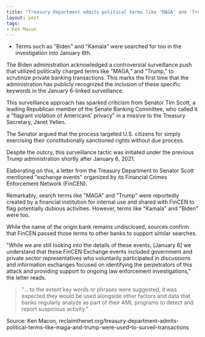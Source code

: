 ```yaml
---
title: "Treasury Department admits political terms like 'MAGA' and 'Trump' were used to surveil private bank transactions"
layout: post
tags:
- Ken Macon
---
```


- Terms such as "Biden" and "Kamala" were searched for too in the investigation into January 6th.

The Biden administration acknowledged a controversial surveillance push that utilized politically charged terms like "MAGA," and "Trump," to scrutinize private banking transactions. This marks the first time that the administration has publicly recognized the inclusion of these specific keywords in the January 6-linked surveillance.

This surveillance approach has sparked criticism from Senator Tim Scott, a leading Republican member of the Senate Banking Committee, who called it a "flagrant violation of Americans' privacy" in a missive to the Treasury Secretary, Janet Yellen.

The Senator argued that the process targeted U.S. citizens for simply exercising their constitutionally sanctioned rights without due process.

Despite the outcry, this surveillance tactic was initiated under the previous Trump administration shortly after January 6, 2021.

Elaborating on this, a letter from the Treasury Department to Senator Scott mentioned "exchange events" organized by its Financial Crimes Enforcement Network (FinCEN).

Remarkably, search terms like "MAGA" and "Trump" were reportedly created by a financial institution for internal use and shared with FinCEN to flag potentially dubious activities. However, terms like "Kamala" and "Biden" were too.

While the name of the origin bank remains undisclosed, sources confirm that FinCEN passed those terms to other banks to support similar searches.

"While we are still looking into the details of these events, [January 6] we understand that these FinCEN Exchange events included government and private sector representatives who voluntarily participated in discussions and information exchanges focused on identifying the perpetrators of this attack and providing support to ongoing law enforcement investigations," the letter reads.

> "... to the extent key words or phrases were suggested, it was expected they would be used alongside other factors and data that banks regularly analyze as part of their AML programs to detect and report suspicious activity."

Source: Ken Macon, reclaimthenet.org/treasury-department-admits-political-terms-like-maga-and-trump-were-used-to-surveil-transactions
